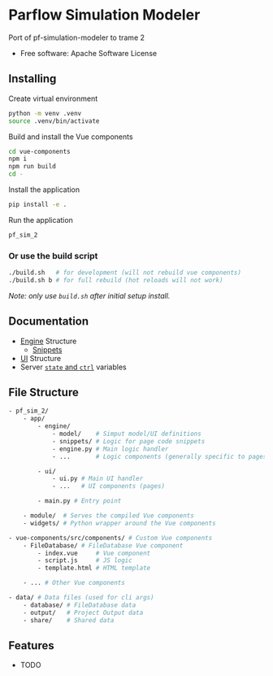 # Parflow Simulation Modeler

Port of pf-simulation-modeler to trame 2

- Free software: Apache Software License

## Installing

Create virtual environment

```bash
python -m venv .venv
source .venv/bin/activate
```

Build and install the Vue components

```bash
cd vue-components
npm i
npm run build
cd -
```

Install the application

```bash
pip install -e .
```

Run the application

```bash
pf_sim_2
```

### Or use the build script

```bash
./build.sh   # for development (will not rebuild vue components)
./build.sh b # for full rebuild (hot reloads will not work)
```

*Note: only use `build.sh` after initial setup install.*

## Documentation

- [Engine](docs/engine.md) Structure
  - [Snippets](docs/snippets.md)
- [UI](docs/ui.md) Structure
- Server [`state` and `ctrl`](docs/server.md) variables

## File Structure

```bash
- pf_sim_2/
    - app/
        - engine/
            - model/    # Simput model/UI definitions
            - snippets/ # Logic for page code snippets
            - engine.py # Main logic handler
            - ...       # Logic components (generally specific to pages)

        - ui/
            - ui.py # Main UI handler
            - ...   # UI components (pages)

        - main.py # Entry point

    - module/  # Serves the compiled Vue components
    - widgets/ # Python wrapper around the Vue components

- vue-components/src/components/ # Custom Vue components
    - FileDatabase/ # FileDatabase Vue component
        - index.vue     # Vue component
        - script.js     # JS logic
        - template.html # HTML template

    - ... # Other Vue components

- data/ # Data files (used for cli args)
    - database/ # FileDatabase data
    - output/   # Project Output data
    - share/    # Shared data
```

## Features

- TODO
